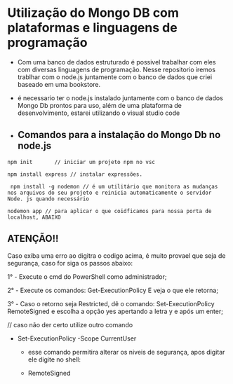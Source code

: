 # Utilização do Mongo DB com plataformas e linguagens de programação

- Com uma banco de dados estruturado é possivel trabalhar com eles com diversas linguagens de programação. Nesse repositorio iremos trablhar com o node.js juntamente com o banco de dados que criei baseado em uma bookstore.

- é necessario ter o node.js instalado juntamente com o banco de dados Mongo Db prontos para uso, além de uma plataforma de desenvolvimento, estarei utilizando o visual studio code

- ## Comandos para a instalação do Mongo Db no node.js

```
npm init       // iniciar um projeto npm no vsc
```
```
npm install express // instalar expressões.
```
```
 npm install -g nodemon // é um utilitário que monitora as mudanças nos arquivos do seu projeto e reinicia automaticamente o servidor Node. js quando necessário
```

```
nodemon app // para aplicar o que coidficamos para nossa porta de localhost, ABAIXO
```

## ATENÇÃO!!

Caso exiba uma erro ao digitra o codigo acima, é muito provael que seja de segurança, caso for siga os passos abaixo:

1° - Execute o cmd do PowerShell como administrador;

2° - Execute os comandos:
Get-ExecutionPolicy
E veja o que ele retorna;

3° - Caso o retorno seja Restricted, dê o comando:
Set-ExecutionPolicy RemoteSigned e escolha a opção yes apertando a letra y e após um enter;

// caso não der certo utilize outro comando

* Set-ExecutionPolicy -Scope CurrentUser

   * esse comando permitira alterar os niveis de segurança, apos digitar ele digite no shell:
 
   * RemoteSigned
